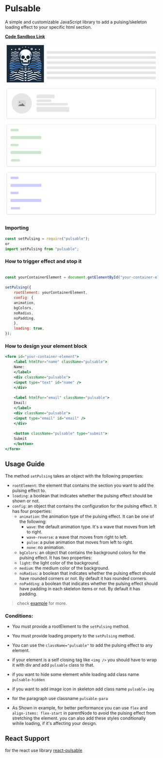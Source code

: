 # Pulsable

A simple and customizable JavaScript library to add a pulsing/skeleton loading effect to your specific html section.

**[Code Sandbox Link](https://codesandbox.io/s/pulsable-kyzztl?file=/src/App.js)**

![Demo Image](./screenshot.png)

### Importing
```js
const setPulsing = require("pulsable");
or
import setPulsing from "pulsable";
```

### How to trigger effect and stop it
```jsx

const yourContainerElement = document.getElementById("your-container-element");

setPulsing({
    rootElement: yourContainerElement,
    config: {
    animation,
    bgColors,
    noRadius,
    noPadding,
    },
    loading: true,
});
```

### How to design your element block

```jsx
<form id="your-container-element">
    <label htmlFor="name" className="pulsable">
    Name:
    </label>
    <div className="pulsable">
    <input type="text" id="name" />
    </div>

    <label htmlFor="email" className="pulsable">
    Email:
    </label>
    <div className="pulsable">
    <input type="email" id="email" />
    </div>

    <button className="pulsable" type="submit">
    Submit
    </button>
</form>
```

## Usage Guide

The method `setPulsing` takes an object with the following properties:
- `rootElement`: the element that contains the section you want to add the pulsing effect to.
- `loading`: a boolean that indicates whether the pulsing effect should be shown or not.
- `config`: an object that contains the configuration for the pulsing effect. It has four properties:
    - `animation`: the animation type of the pulsing effect. It can be one of the following:
        - `wave`: the default animation type. It's a wave that moves from left to right.
        - `wave-reverse`: a wave that moves from right to left.
        - `pulse`: a pulse animation that moves from left to right.
        - `none`: no animation.
    - `bgColors`: an object that contains the background colors for the pulsing effect. It has two properties:
    - `light`: the light color of the background.
    - `medium`: the medium color of the background.
    - `noRadius`: a boolean that indicates whether the pulsing effect should have rounded corners or not. By default it has rounded corners.
    - `noPadding`: a boolean that indicates whether the pulsing effect should have padding in each skeleton items or not. By default it has padding.

> check [example](https://codesandbox.io/s/pulsable-kyzztl?file=/src/App.js) for more.

### Conditions:

- You must provide a rootElement to the `setPulsing` method.
- You must provide loading property to the `setPulsing` method.
- You can use the `className="pulsable"` to add the pulsing effect to any element.
- if your element is a self closing tag like `<img />` you should have to wrap it with div and add `pulsable` class to that. 
- if you want to hide some element while loading add class name `pulsable-hidden`
- if you want to add image icon in skeleton add class name `pulsable-img`
- for the paragraph use classname `pulsable-para`

- As Shown in example, for better performance you can use `flex` and  `align-items: flex-start` in parentNode to avoid the pulsing effect from stretching the element. you can also add these styles conditionally wihile loading, if it's affecting your design.


## React Support 

for the react use library [react-pulsable](https://www.npmjs.com/package/react-pulsable)
